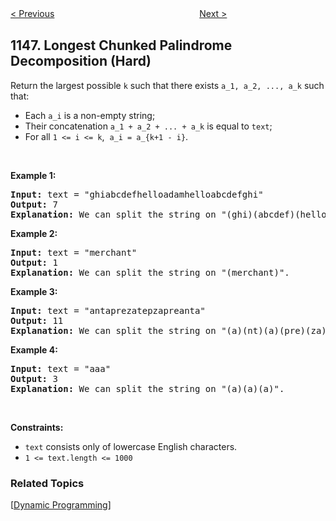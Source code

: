 <!--|This file generated by command(leetcode description); DO NOT EDIT.    |-->
<!--+----------------------------------------------------------------------+-->
<!--|@author    openset <openset.wang@gmail.com>                           |-->
<!--|@link      https://github.com/openset                                 |-->
<!--|@home      https://github.com/openset/leetcode                        |-->
<!--+----------------------------------------------------------------------+-->

[< Previous](https://github.com/openset/leetcode/tree/master/problems/snapshot-array "Snapshot Array")
　　　　　　　　　　　　　　　　
[Next >](https://github.com/openset/leetcode/tree/master/problems/article-views-i "Article Views I")

## 1147. Longest Chunked Palindrome Decomposition (Hard)

<p>Return the largest possible <code>k</code>&nbsp;such that there exists&nbsp;<code>a_1, a_2, ..., a_k</code>&nbsp;such that:</p>

<ul>
	<li>Each <code>a_i</code> is a non-empty string;</li>
	<li>Their concatenation <code>a_1 + a_2 + ... + a_k</code> is equal to <code>text</code>;</li>
	<li>For all <code>1 &lt;= i &lt;= k</code>,&nbsp;&nbsp;<code>a_i = a_{k+1 - i}</code>.</li>
</ul>

<p>&nbsp;</p>
<p><strong>Example 1:</strong></p>

<pre>
<strong>Input:</strong> text = &quot;ghiabcdefhelloadamhelloabcdefghi&quot;
<strong>Output:</strong> 7
<strong>Explanation:</strong> We can split the string on &quot;(ghi)(abcdef)(hello)(adam)(hello)(abcdef)(ghi)&quot;.
</pre>

<p><strong>Example 2:</strong></p>

<pre>
<strong>Input:</strong> text = &quot;merchant&quot;
<strong>Output:</strong> 1
<strong>Explanation:</strong> We can split the string on &quot;(merchant)&quot;.
</pre>

<p><strong>Example 3:</strong></p>

<pre>
<strong>Input:</strong> text = &quot;antaprezatepzapreanta&quot;
<strong>Output:</strong> 11
<strong>Explanation:</strong> We can split the string on &quot;(a)(nt)(a)(pre)(za)(tpe)(za)(pre)(a)(nt)(a)&quot;.
</pre>

<p><strong>Example 4:</strong></p>

<pre>
<strong>Input:</strong> text = &quot;aaa&quot;
<strong>Output:</strong> 3
<strong>Explanation:</strong> We can split the string on &quot;(a)(a)(a)&quot;.
</pre>

<p>&nbsp;</p>
<p><strong>Constraints:</strong></p>

<ul>
	<li><code>text</code> consists only of lowercase English characters.</li>
	<li><code>1 &lt;= text.length &lt;= 1000</code></li>
</ul>

### Related Topics
  [[Dynamic Programming](https://github.com/openset/leetcode/tree/master/tag/dynamic-programming/README.md)]
